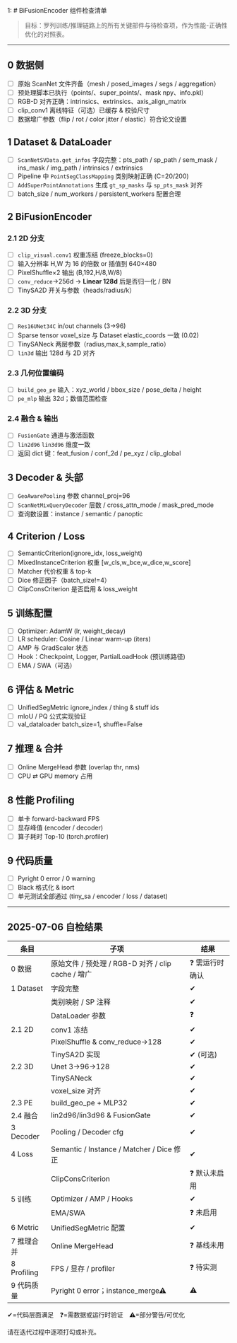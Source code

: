 1: # BiFusionEncoder 组件检查清单

> 目标：罗列训练/推理链路上的所有关键部件与待检查项，作为性能-正确性优化的对照表。

---
## 0 数据侧
- [ ] 原始 ScanNet 文件齐备（mesh / posed_images / segs / aggregation）
- [ ] 预处理脚本已执行（points/、super_points/、mask npy、info.pkl）
- [ ] RGB-D 对齐正确：intrinsics、extrinsics、axis_align_matrix
- [ ] clip_conv1 离线特征（可选）已缓存 & 校验尺寸
- [ ] 数据增广参数（flip / rot / color jitter / elastic）符合论文设置

## 1 Dataset & DataLoader
- [ ] `ScanNetSVData.get_infos` 字段完整：pts_path / sp_path / sem_mask / ins_mask / img_path / intrinsics / extrinsics
- [ ] Pipeline 中 `PointSegClassMapping` 类别映射正确 (C=20/200)
- [ ] `AddSuperPointAnnotations` 生成 `gt_sp_masks` 与 `sp_pts_mask` 对齐
- [ ] batch_size / num_workers / persistent_workers 配置合理

## 2 BiFusionEncoder
### 2.1 2D 分支
- [ ] `clip_visual.conv1` 权重冻结 (freeze_blocks=0)
- [ ] 输入分辨率 H,W 为 16 的倍数 or 插值到 640×480
- [ ] PixelShuffle×2 输出 (B,192,H/8,W/8)
- [ ] `conv_reduce`→256d → **Linear 128d** 后是否归一化 / BN
- [ ] TinySA2D 开关与参数（heads/radius/k）

### 2.2 3D 分支
- [ ] `Res16UNet34C` in/out channels (3→96)
- [ ] Sparse tensor voxel_size 与 Dataset elastic_coords 一致 (0.02)
- [ ] TinySANeck 两层参数（radius,max_k,sample_ratio）
- [ ] `lin3d` 输出 128d 与 2D 对齐

### 2.3 几何位置编码
- [ ] `build_geo_pe` 输入：xyz_world / bbox_size / pose_delta / height
- [ ] `pe_mlp` 输出 32d；数值范围检查

### 2.4 融合 & 输出
- [ ] `FusionGate` 通道与激活函数
- [ ] `lin2d96` `lin3d96` 维度一致
- [ ] 返回 dict 键：feat_fusion / conf_2d / pe_xyz / clip_global

## 3 Decoder & 头部
- [ ] `GeoAwarePooling` 参数 channel_proj=96
- [ ] `ScanNetMixQueryDecoder` 层数 / cross_attn_mode / mask_pred_mode
- [ ] 查询数设置：instance / semantic / panoptic

## 4 Criterion / Loss
- [ ] SemanticCriterion(ignore_idx, loss_weight)
- [ ] MixedInstanceCriterion 权重 [w_cls,w_bce,w_dice,w_score]
- [ ] Matcher 代价权重 & top-k
- [ ] Dice 修正因子（batch_size!=4）
- [ ] ClipConsCriterion 是否启用 & loss_weight

## 5 训练配置
- [ ] Optimizer: AdamW (lr, weight_decay)
- [ ] LR scheduler: Cosine / Linear warm-up (iters)
- [ ] AMP 与 GradScaler 状态
- [ ] Hook：Checkpoint, Logger, PartialLoadHook (预训练路径)
- [ ] EMA / SWA（可选）

## 6 评估 & Metric
- [ ] UnifiedSegMetric ignore_index / thing & stuff ids
- [ ] mIoU / PQ 公式实现验证
- [ ] val_dataloader batch_size=1, shuffle=False

## 7 推理 & 合并
- [ ] Online MergeHead 参数 (overlap thr, nms)
- [ ] CPU ⇄ GPU memory 占用

## 8 性能 Profiling
- [ ] 单卡 forward-backward FPS
- [ ] 显存峰值 (encoder    / decoder)
- [ ] 算子耗时 Top-10 (torch.profiler)

## 9 代码质量
- [ ] Pyright 0 error / 0 warning
- [ ] Black 格式化 & isort
- [ ] 单元测试全部通过 (tiny_sa / encoder / loss / dataset)

---

## 2025-07-06 自检结果

| 条目 | 子项 | 结果 |
|------|------|------|
| 0 数据 | 原始文件 / 预处理 / RGB-D 对齐 / clip cache / 增广 | ❓ 需运行时确认 |
| 1 Dataset | 字段完整 | ✔ |
|  | 类别映射 / SP 注释 | ✔ |
|  | DataLoader 参数 | ❓ |
| 2.1 2D | conv1 冻结 | ✔ |
|  | PixelShuffle & conv_reduce→128 | ✔ |
|  | TinySA2D 实现 | ✔ (可选) |
| 2.2 3D | Unet 3→96→128 | ✔ |
|  | TinySANeck | ✔ |
|  | voxel_size 对齐 | ✔ |
| 2.3 PE | build_geo_pe + MLP32 | ✔ |
| 2.4 融合 | lin2d96/lin3d96 & FusionGate | ✔ |
| 3 Decoder | Pooling / Decoder cfg | ✔ |
| 4 Loss | Semantic / Instance / Matcher / Dice 修正 | ✔ |
|  | ClipConsCriterion | ❓ 默认未启用 |
| 5 训练 | Optimizer / AMP / Hooks | ✔ |
|  | EMA/SWA | ❓ 未启用 |
| 6 Metric | UnifiedSegMetric 配置 | ✔ |
| 7 推理合并 | Online MergeHead | ❓ 基线未用 |
| 8 Profiling | FPS / 显存 / profiler | ❓ 待实测 |
| 9 代码质量 | Pyright 0 error；instance_merge⚠ | ⚠ |

✔=代码层面满足 ❓=需数据或运行时验证 ⚠=部分警告/可优化

请在迭代过程中逐项打勾或补充。
